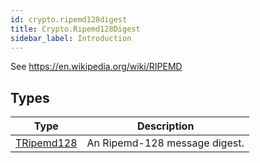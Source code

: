 ```yaml
---
id: crypto.ripemd128digest
title: Crypto.Ripemd128Digest
sidebar_label: Introduction
---
```




See <https://en.wikipedia.org/wiki/RIPEMD>


## Types
| Type | Description |
|---|---|
| [TRipemd128](../../crypto/crypto.ripemd128digest/tripemd128) | An Ripemd-128 message digest. |

